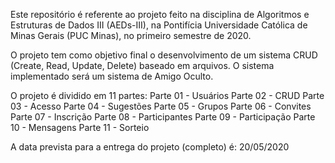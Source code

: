 Este repositório é referente ao projeto feito na disciplina de Algoritmos e Estruturas de Dados III (AEDs-III), na Pontifícia Universidade Católica de Minas Gerais (PUC Minas), no primeiro semestre de 2020.

O projeto tem como objetivo final o desenvolvimento de um sistema CRUD (Create, Read, Update, Delete) baseado em arquivos.
O sistema implementado será um sistema de Amigo Oculto.


O projeto é dividido em 11 partes:
	Parte 01 - Usuários
	Parte 02 - CRUD
	Parte 03 - Acesso
	Parte 04 - Sugestões
	Parte 05 - Grupos
	Parte 06 - Convites
	Parte 07 - Inscrição
	Parte 08 - Participantes
	Parte 09 - Participação
	Parte 10 - Mensagens
	Parte 11 - Sorteio

A data prevista para a entrega do projeto (completo) é: 20/05/2020
